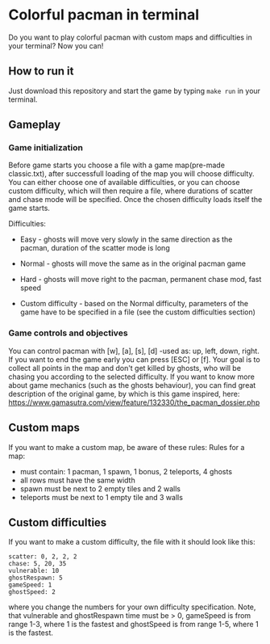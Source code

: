 # Colorful pacman in terminal

Do you want to play colorful pacman with custom maps and difficulties in your terminal? Now you can!

## How to run it

Just download this repository and start the game by typing `make run` in your terminal.

## Gameplay

### Game initialization

Before game starts you choose a file with a game map(pre-made classic.txt), after successfull loading of the map you will choose difficulty. You can either choose one of available difficulties, or you can choose custom difficulty, which will then require a file, where durations of scatter and chase mode will be specified. Once the chosen difficulty loads itself the game starts.

Difficulties:
- Easy - ghosts will move very slowly in the same direction as the pacman, duration of the scatter mode is long
- Normal - ghosts will move the same as in the original pacman game
- Hard - ghosts will move right to the pacman, permanent chase mod, fast speed

- Custom difficulty - based on the Normal difficulty, parameters of the game have to be specified in a file (see the custom difficulties section)

### Game controls and objectives

You can control pacman with [w], [a], [s], [d] -used as: up, left, down, right. If you want to end the game early you can press [ESC] or [f]. Your goal is to collect all points in the map and don't get killed by ghosts, who will be chasing you according to the selected difficulty.
If you want to know more about game mechanics (such as the ghosts behaviour), you can find great description of the original game, by which is this game inspired, here: https://www.gamasutra.com/view/feature/132330/the_pacman_dossier.php

## Custom maps

If you want to make a custom map, be aware of these rules:
Rules for a map:
- must contain: 1 pacman, 1 spawn, 1 bonus, 2 teleports, 4 ghosts
- all rows must have the same width
- spawn must be next to 2 empty tiles and 2 walls
- teleports must be next to 1 empty tile and 3 walls

## Custom difficulties
If you want to make a custom difficulty, the file with it should look like this:
```
scatter: 0, 2, 2, 2
chase: 5, 20, 35
vulnerable: 10
ghostRespawn: 5
gameSpeed: 1
ghostSpeed: 2

```
where you change the numbers for your own difficulty specification. Note, that vulnerable and ghostRespawn time must be > 0, gameSpeed is from range 1-3, where 1 is the fastest and ghostSpeed is from range 1-5, where 1 is the fastest.

